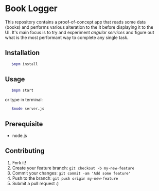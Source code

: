 # Book Logger

This repository contains a proof-of-concept app that reads some data (books) and performs various alteration to the it before displaying it to the UI. It's main focus is to try and experiment *angular services* and figure out what is the most performant way to complete any single task.

## Installation
```sh
   $npm install
```
## Usage
```sh
   $npm start
```

or type in terminal:
```sh
   $node server.js
```

## Prerequisite 

+ node.js

## Contributing
1. Fork it!
2. Create your feature branch: `git checkout -b my-new-feature`
3. Commit your changes: `git commit -am 'Add some feature'`
4. Push to the branch: `git push origin my-new-feature`
5. Submit a pull request :)
